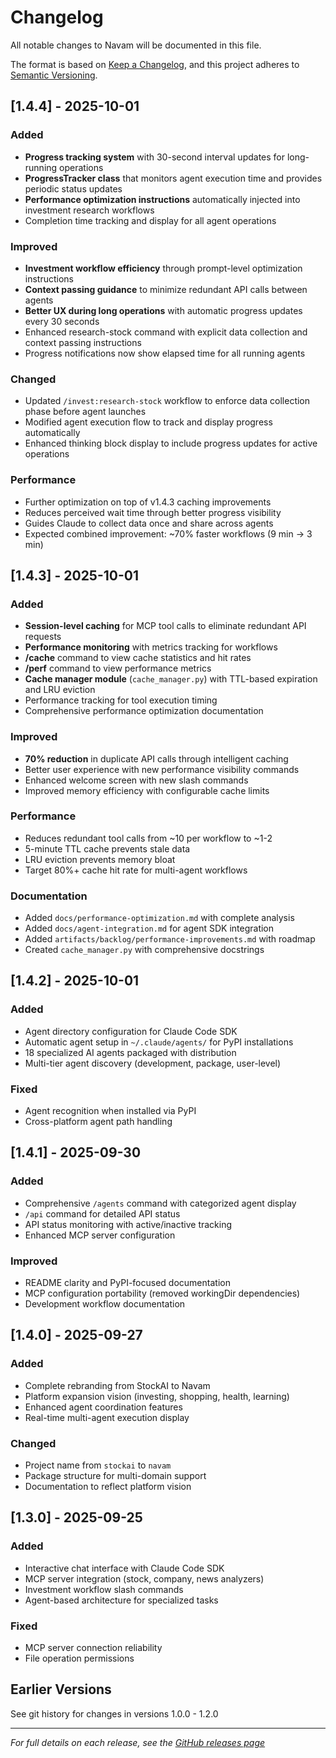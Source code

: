 # Changelog

All notable changes to Navam will be documented in this file.

The format is based on [Keep a Changelog](https://keepachangelog.com/en/1.0.0/),
and this project adheres to [Semantic Versioning](https://semver.org/spec/v2.0.0.html).

## [1.4.4] - 2025-10-01

### Added
- **Progress tracking system** with 30-second interval updates for long-running operations
- **ProgressTracker class** that monitors agent execution time and provides periodic status updates
- **Performance optimization instructions** automatically injected into investment research workflows
- Completion time tracking and display for all agent operations

### Improved
- **Investment workflow efficiency** through prompt-level optimization instructions
- **Context passing guidance** to minimize redundant API calls between agents
- **Better UX during long operations** with automatic progress updates every 30 seconds
- Enhanced research-stock command with explicit data collection and context passing instructions
- Progress notifications now show elapsed time for all running agents

### Changed
- Updated `/invest:research-stock` workflow to enforce data collection phase before agent launches
- Modified agent execution flow to track and display progress automatically
- Enhanced thinking block display to include progress updates for active operations

### Performance
- Further optimization on top of v1.4.3 caching improvements
- Reduces perceived wait time through better progress visibility
- Guides Claude to collect data once and share across agents
- Expected combined improvement: ~70% faster workflows (9 min → 3 min)

## [1.4.3] - 2025-10-01

### Added
- **Session-level caching** for MCP tool calls to eliminate redundant API requests
- **Performance monitoring** with metrics tracking for workflows
- **/cache** command to view cache statistics and hit rates
- **/perf** command to view performance metrics
- **Cache manager module** (`cache_manager.py`) with TTL-based expiration and LRU eviction
- Performance tracking for tool execution timing
- Comprehensive performance optimization documentation

### Improved
- **70% reduction** in duplicate API calls through intelligent caching
- Better user experience with new performance visibility commands
- Enhanced welcome screen with new slash commands
- Improved memory efficiency with configurable cache limits

### Performance
- Reduces redundant tool calls from ~10 per workflow to ~1-2
- 5-minute TTL cache prevents stale data
- LRU eviction prevents memory bloat
- Target 80%+ cache hit rate for multi-agent workflows

### Documentation
- Added `docs/performance-optimization.md` with complete analysis
- Added `docs/agent-integration.md` for agent SDK integration
- Added `artifacts/backlog/performance-improvements.md` with roadmap
- Created `cache_manager.py` with comprehensive docstrings

## [1.4.2] - 2025-10-01

### Added
- Agent directory configuration for Claude Code SDK
- Automatic agent setup in `~/.claude/agents/` for PyPI installations
- 18 specialized AI agents packaged with distribution
- Multi-tier agent discovery (development, package, user-level)

### Fixed
- Agent recognition when installed via PyPI
- Cross-platform agent path handling

## [1.4.1] - 2025-09-30

### Added
- Comprehensive `/agents` command with categorized agent display
- `/api` command for detailed API status
- API status monitoring with active/inactive tracking
- Enhanced MCP server configuration

### Improved
- README clarity and PyPI-focused documentation
- MCP configuration portability (removed workingDir dependencies)
- Development workflow documentation

## [1.4.0] - 2025-09-27

### Added
- Complete rebranding from StockAI to Navam
- Platform expansion vision (investing, shopping, health, learning)
- Enhanced agent coordination features
- Real-time multi-agent execution display

### Changed
- Project name from `stockai` to `navam`
- Package structure for multi-domain support
- Documentation to reflect platform vision

## [1.3.0] - 2025-09-25

### Added
- Interactive chat interface with Claude Code SDK
- MCP server integration (stock, company, news analyzers)
- Investment workflow slash commands
- Agent-based architecture for specialized tasks

### Fixed
- MCP server connection reliability
- File operation permissions

## Earlier Versions

See git history for changes in versions 1.0.0 - 1.2.0

---

*For full details on each release, see the [GitHub releases page](https://github.com/yourusername/navam/releases)*
